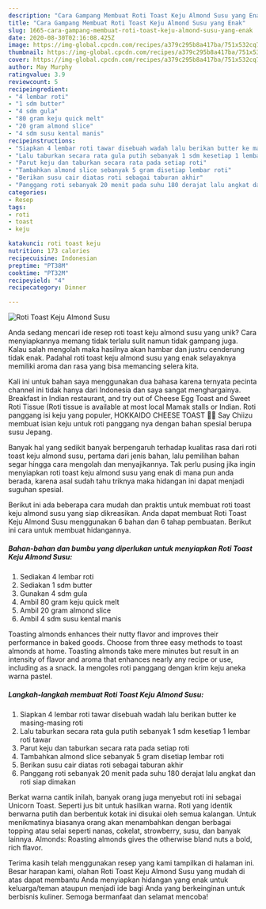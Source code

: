 ```yaml
---
description: "Cara Gampang Membuat Roti Toast Keju Almond Susu yang Enak"
title: "Cara Gampang Membuat Roti Toast Keju Almond Susu yang Enak"
slug: 1665-cara-gampang-membuat-roti-toast-keju-almond-susu-yang-enak
date: 2020-08-30T02:16:08.425Z
image: https://img-global.cpcdn.com/recipes/a379c295b8a417ba/751x532cq70/roti-toast-keju-almond-susu-foto-resep-utama.jpg
thumbnail: https://img-global.cpcdn.com/recipes/a379c295b8a417ba/751x532cq70/roti-toast-keju-almond-susu-foto-resep-utama.jpg
cover: https://img-global.cpcdn.com/recipes/a379c295b8a417ba/751x532cq70/roti-toast-keju-almond-susu-foto-resep-utama.jpg
author: May Murphy
ratingvalue: 3.9
reviewcount: 5
recipeingredient:
- "4 lembar roti"
- "1 sdm butter"
- "4 sdm gula"
- "80 gram keju quick melt"
- "20 gram almond slice"
- "4 sdm susu kental manis"
recipeinstructions:
- "Siapkan 4 lembar roti tawar disebuah wadah lalu berikan butter ke masing-masing roti"
- "Lalu taburkan secara rata gula putih sebanyak 1 sdm kesetiap 1 lembar roti tawar"
- "Parut keju dan taburkan secara rata pada setiap roti"
- "Tambahkan almond slice sebanyak 5 gram disetiap lembar roti"
- "Berikan susu cair diatas roti sebagai taburan akhir"
- "Panggang roti sebanyak 20 menit pada suhu 180 derajat lalu angkat dan roti siap dimakan"
categories:
- Resep
tags:
- roti
- toast
- keju

katakunci: roti toast keju 
nutrition: 173 calories
recipecuisine: Indonesian
preptime: "PT38M"
cooktime: "PT32M"
recipeyield: "4"
recipecategory: Dinner

---
```



![Roti Toast Keju Almond Susu](https://img-global.cpcdn.com/recipes/a379c295b8a417ba/751x532cq70/roti-toast-keju-almond-susu-foto-resep-utama.jpg)

Anda sedang mencari ide resep roti toast keju almond susu yang unik? Cara menyiapkannya memang tidak terlalu sulit namun tidak gampang juga. Kalau salah mengolah maka hasilnya akan hambar dan justru cenderung tidak enak. Padahal roti toast keju almond susu yang enak selayaknya memiliki aroma dan rasa yang bisa memancing selera kita.

Kali ini untuk bahan saya menggunakan dua bahasa karena ternyata pecinta channel ini tidak hanya dari Indonesia dan saya sangat menghargainya. Breakfast in Indian restaurant, and try out of Cheese Egg Toast and Sweet Roti Tissue (Roti tissue is available at most local Mamak stalls or Indian. Roti panggang isi keju yang populer, HOKKAIDO CHEESE TOAST 🧀🧀 Say Chiizu membuat isian keju untuk roti panggang nya dengan bahan spesial berupa susu Jepang.

Banyak hal yang sedikit banyak berpengaruh terhadap kualitas rasa dari roti toast keju almond susu, pertama dari jenis bahan, lalu pemilihan bahan segar hingga cara mengolah dan menyajikannya. Tak perlu pusing jika ingin menyiapkan roti toast keju almond susu yang enak di mana pun anda berada, karena asal sudah tahu triknya maka hidangan ini dapat menjadi suguhan spesial.


Berikut ini ada beberapa cara mudah dan praktis untuk membuat roti toast keju almond susu yang siap dikreasikan. Anda dapat membuat Roti Toast Keju Almond Susu menggunakan 6 bahan dan 6 tahap pembuatan. Berikut ini cara untuk membuat hidangannya.

<!--inarticleads1-->

##### Bahan-bahan dan bumbu yang diperlukan untuk menyiapkan Roti Toast Keju Almond Susu:

1. Sediakan 4 lembar roti
1. Sediakan 1 sdm butter
1. Gunakan 4 sdm gula
1. Ambil 80 gram keju quick melt
1. Ambil 20 gram almond slice
1. Ambil 4 sdm susu kental manis


Toasting almonds enhances their nutty flavor and improves their performance in baked goods. Choose from three easy methods to toast almonds at home. Toasting almonds take mere minutes but result in an intensity of flavor and aroma that enhances nearly any recipe or use, including as a snack. Ia mengoles roti panggang dengan krim keju aneka warna pastel. 

<!--inarticleads2-->

##### Langkah-langkah membuat Roti Toast Keju Almond Susu:

1. Siapkan 4 lembar roti tawar disebuah wadah lalu berikan butter ke masing-masing roti
1. Lalu taburkan secara rata gula putih sebanyak 1 sdm kesetiap 1 lembar roti tawar
1. Parut keju dan taburkan secara rata pada setiap roti
1. Tambahkan almond slice sebanyak 5 gram disetiap lembar roti
1. Berikan susu cair diatas roti sebagai taburan akhir
1. Panggang roti sebanyak 20 menit pada suhu 180 derajat lalu angkat dan roti siap dimakan


Berkat warna cantik inilah, banyak orang juga menyebut roti ini sebagai Unicorn Toast. Seperti jus bit untuk hasilkan warna. Roti yang identik berwarna putih dan berbentuk kotak ini disukai oleh semua kalangan. Untuk menikmatinya biasanya orang akan menambahkan dengan berbagai topping atau selai seperti nanas, cokelat, strowberry, susu, dan banyak lainnya. Almonds: Roasting almonds gives the otherwise bland nuts a bold, rich flavor. 

Terima kasih telah menggunakan resep yang kami tampilkan di halaman ini. Besar harapan kami, olahan Roti Toast Keju Almond Susu yang mudah di atas dapat membantu Anda menyiapkan hidangan yang enak untuk keluarga/teman ataupun menjadi ide bagi Anda yang berkeinginan untuk berbisnis kuliner. Semoga bermanfaat dan selamat mencoba!
